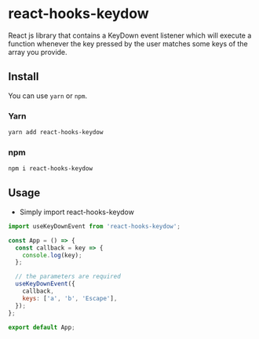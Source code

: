 # react-hooks-keydow

React js library that contains a KeyDown event listener which will execute a function whenever the key pressed by the user matches some keys of the array you provide.

## Install

You can use `yarn` or `npm`.

### Yarn

```bash
yarn add react-hooks-keydow
```

### npm

```bash
npm i react-hooks-keydow
```

## Usage

- Simply import react-hooks-keydow

```js
import useKeyDownEvent from 'react-hooks-keydow';

const App = () => {
  const callback = key => {
    console.log(key);
  };

  // the parameters are required
  useKeyDownEvent({
    callback,
    keys: ['a', 'b', 'Escape'],
  });
};

export default App;
```
